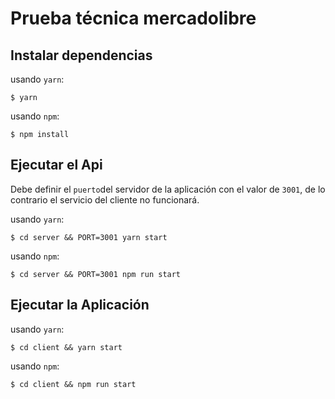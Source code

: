 
# Prueba técnica mercadolibre 

## Instalar dependencias

usando `yarn`:
```
$ yarn
```

usando `npm`:
```
$ npm install
```

## Ejecutar el Api

Debe definir el `puerto`del servidor de la aplicación con el valor de `3001`, de lo contrario el servicio del cliente no funcionará.

usando `yarn`:
```
$ cd server && PORT=3001 yarn start
```

usando `npm`:
```
$ cd server && PORT=3001 npm run start
```
## Ejecutar la Aplicación

usando `yarn`:
```
$ cd client && yarn start
```

usando `npm`:
```
$ cd client && npm run start
```
